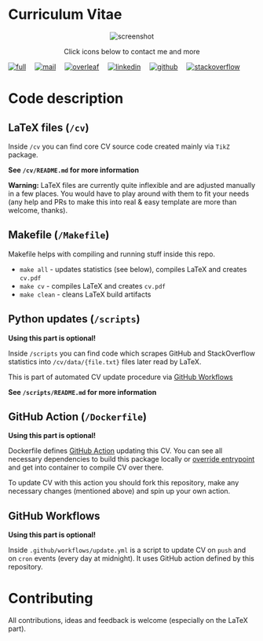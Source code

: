 # Curriculum Vitae

<p align=center>
<img alt="screenshot" src="https://user-images.githubusercontent.com/20703378/107883698-ae469600-6ef0-11eb-92f5-828e02306881.png">
</p>
<p align=center>
  Click icons below to contact me and more
</p>

[![full](https://img.shields.io/badge/-FULL&nbsp;CV&nbsp;+&nbsp;DOWNLOAD-43a047?style=for-the-badge)](https://github.com/szymonmaszke/CV/blob/master/cv.pdf)
 [![mail](https://img.shields.io/badge/-MAIL&nbsp;ME-DB4437?style=for-the-badge)](mailto:work@maszke.com)
 [![overleaf](https://img.shields.io/badge/-ON&nbsp;OVERLEAF-27a770?style=for-the-badge)](https://github.com/szymonmaszke)
 [![linkedin](https://img.shields.io/badge/-LINKEDIN-0072b1?style=for-the-badge)](https://github.com/szymonmaszke)
 [![github](https://img.shields.io/badge/-GITHUB-333333?style=for-the-badge)](https://github.com/szymonmaszke)
 [![stackoverflow](https://img.shields.io/badge/-STACKOVERFLOW-F48024?style=for-the-badge)](https://stackoverflow.com/users/10886420/szymon-maszke?tab=profile)

# Code description

## LaTeX files (`/cv`)

Inside `/cv` you can find core CV source code created mainly via `TikZ` package.

__See `/cv/README.md` for more information__

__Warning:__ LaTeX files are currently quite inflexible and are adjusted manually in
a few places. You would have to play around with them to fit your needs (any help and PRs
to make this into real & easy template are more than welcome, thanks).

## Makefile (`/Makefile`)

Makefile helps with compiling and running stuff inside this repo.
- `make all` - updates statistics (see below), compiles LaTeX and creates `cv.pdf`
- `make cv` - compiles LaTeX and creates `cv.pdf`
- `make clean` - cleans LaTeX build artifacts

## Python updates (`/scripts`)

__Using this part is optional!__

Inside `/scripts` you can find code which scrapes GitHub and StackOverflow statistics
into `/cv/data/{file.txt}` files later read by LaTeX.

This is part of automated CV update procedure via
[GitHub Workflows](https://docs.github.com/en/free-pro-team@latest/actions/reference/workflow-syntax-for-github-actions)

__See `/scripts/README.md` for more information__

## GitHub Action (`/Dockerfile`)

__Using this part is optional!__

Dockerfile defines [GitHub Action](https://github.com/features/actions) updating
this CV. You can see all necessary dependencies to build this package locally
or [override entrypoint](https://docs.docker.com/engine/reference/run/#entrypoint-default-command-to-execute-at-runtime)
and get into container to compile CV over there.

To update CV with this action you should fork this repository, make any necessary changes
(mentioned above) and spin up your own action.

## GitHub Workflows

__Using this part is optional!__

Inside `.github/workflows/update.yml` is a script to update CV on `push` and on `cron` events
(every day at midnight). It uses GitHub action defined by this repository.

# Contributing

All contributions, ideas and feedback is welcome (especially on the LaTeX part).
